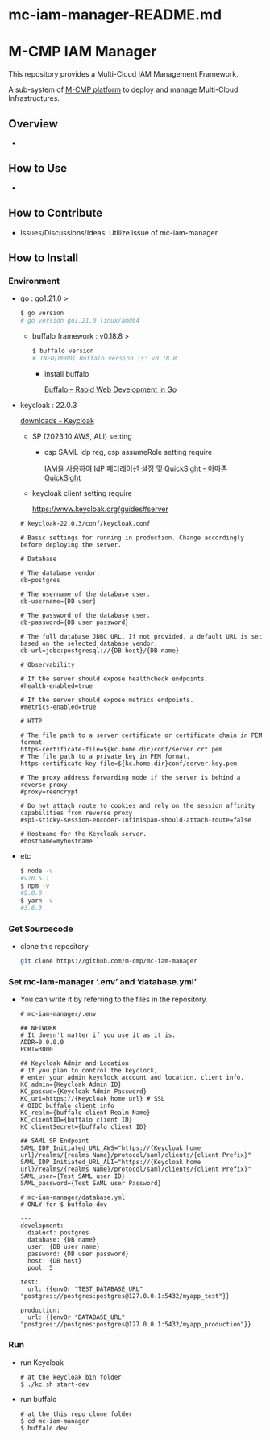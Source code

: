 # mc-iam-manager-README.md

# M-CMP IAM Manager

This repository provides a Multi-Cloud IAM Management Framework.

A sub-system of [M-CMP platform](https://github.com/m-cmp/docs/tree/main) to deploy and manage Multi-Cloud Infrastructures.

## Overview

- 

## How to Use

- 

## How to Contribute

- Issues/Discussions/Ideas: Utilize issue of mc-iam-manager

## How to Install

### Environment

- go : go1.21.0 >
    
    ```bash
    $ go version
    # go version go1.21.0 linux/amd64
    ```
    
    - buffalo framework : v0.18.8 >
        
        ```bash
        $ buffalo version
        # INFO[0000] Buffalo version is: v0.18.8
        ```
        
        - install buffalo
            
            [Buffalo – Rapid Web Development in Go](https://gobuffalo.io/documentation/getting_started/installation/)
            
- keycloak : 22.0.3
    
    [downloads - Keycloak](https://www.keycloak.org/downloads)
    
    - SP (2023.10 AWS, ALI) setting
        - csp SAML idp reg, csp assumeRole setting require
            
            [IAM을 사용하여 IdP 페더레이션 설정 및 QuickSight - 아마존 QuickSight](https://docs.aws.amazon.com/ko_kr/quicksight/latest/user/external-identity-providers-setting-up-saml.html)
            
    - keycloak client setting require
        
        https://www.keycloak.org/guides#server
        
    
    ```
    # keycloak-22.0.3/conf/keycloak.conf
    
    # Basic settings for running in production. Change accordingly before deploying the server.
    
    # Database
    
    # The database vendor.
    db=postgres
    
    # The username of the database user.
    db-username={DB user}
    
    # The password of the database user.
    db-password={DB user password}
    
    # The full database JDBC URL. If not provided, a default URL is set based on the selected database vendor.
    db-url=jdbc:postgresql://{DB host}/{DB name}
    
    # Observability
    
    # If the server should expose healthcheck endpoints.
    #health-enabled=true
    
    # If the server should expose metrics endpoints.
    #metrics-enabled=true
    
    # HTTP
    
    # The file path to a server certificate or certificate chain in PEM format.
    https-certificate-file=${kc.home.dir}conf/server.crt.pem
    # The file path to a private key in PEM format.
    https-certificate-key-file=${kc.home.dir}conf/server.key.pem
    
    # The proxy address forwarding mode if the server is behind a reverse proxy.
    #proxy=reencrypt
    
    # Do not attach route to cookies and rely on the session affinity capabilities from reverse proxy
    #spi-sticky-session-encoder-infinispan-should-attach-route=false
    
    # Hostname for the Keycloak server.
    #hostname=myhostname
    ```
    
- etc
    
    ```bash
    $ node -v
    #v20.5.1
    $ npm -v
    #9.8.0
    $ yarn -v
    #3.6.3
    ```
    

### Get Sourcecode

- clone this repository
    
    ```bash
    git clone https://github.com/m-cmp/mc-iam-manager
    ```
    

### Set mc-iam-manager ‘.env’ and ‘database.yml’

- You can write it by referring to the files in the repository.
    
    ```
    # mc-iam-manager/.env
    
    ## NETWORK
    # It doesn't matter if you use it as it is.
    ADDR=0.0.0.0 
    PORT=3000
    
    ## Keycloak Admin and Location
    # If you plan to control the keyclock,
    # enter your admin keyclock account and location, client info.
    KC_admin={Keycloak Admin ID}
    KC_passwd={Keycloak Admin Password}
    KC_uri=https://{Keycloak home url} # SSL
    # OIDC buffalo client info
    KC_realm={buffalo client Realm Name}
    KC_clientID={buffalo client ID}
    KC_clientSecret={buffalo client ID}
    
    ## SAML SP Endpoint
    SAML_IDP_Initiated_URL_AWS="https://{Keycloak home url}/realms/{realms Name}/protocol/saml/clients/{client Prefix}"
    SAML_IDP_Initiated_URL_ALI="https://{Keycloak home url}/realms/{realms Name}/protocol/saml/clients/{client Prefix}"
    SAML_user={Test SAML user ID}
    SAML_password={Test SAML user Password}
    ```
    
    ```
    # mc-iam-manager/database.yml
    # ONLY for $ buffalo dev
    
    ---
    development:
      dialect: postgres
      database: {DB name}
      user: {DB user name}
      password: {DB user password}
      host: {DB host}
      pool: 5
    
    test:
      url: {{envOr "TEST_DATABASE_URL" "postgres://postgres:postgres@127.0.0.1:5432/myapp_test"}}
    
    production:
      url: {{envOr "DATABASE_URL" "postgres://postgres:postgres@127.0.0.1:5432/myapp_production"}}
    ```
    

### Run

- run Keycloak
    
    ```
    # at the keycloak bin folder
    $ ./kc.sh start-dev
    ```
    
- run buffalo
  
    ```
    # at the this repo clone folder
    $ cd mc-iam-manager
    $ buffalo dev
    ```
